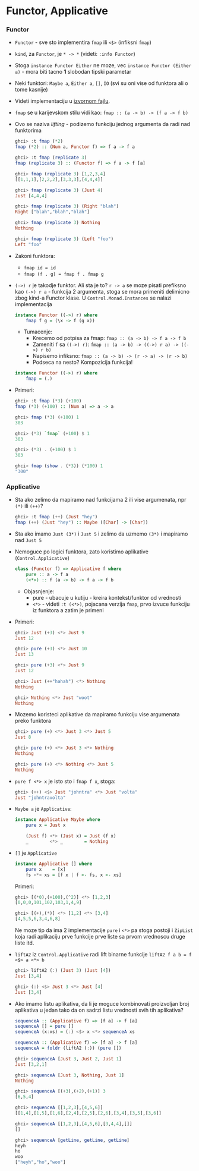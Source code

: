 # Functor, Applicative

### Functor
- `Functor` - sve sto implementira `fmap` ili `<$>` (infiksni `fmap`)
- `kind`, za `Functor`, je `* -> *` (videti: `:info Functor`) 
- Stoga `instance Functor Either` ne moze, vec `instance Functor (Either a)` - mora biti tacno **1** slobodan tipski parametar
- Neki funktori: `Maybe a`, `Either a`, `[]`, `IO` (svi su oni vise od funktora ali o tome kasnije)
- Videti implementaciju u [izvornom fajlu](02_applicative/src/Main.hs).
- `fmap` se u karijevskom stilu vidi kao: `fmap :: (a -> b) -> (f a -> f b)` 
- Ovo se naziva _lifting_ - podizemo funkciju jednog argumenta da radi nad funktorima
    ```hs
    ghci> :t fmap (*2)  
    fmap (*2) :: (Num a, Functor f) => f a -> f a  
    
    ghci> :t fmap (replicate 3)  
    fmap (replicate 3) :: (Functor f) => f a -> f [a]  
    
    ghci> fmap (replicate 3) [1,2,3,4]  
    [[1,1,1],[2,2,2],[3,3,3],[4,4,4]]  
    
    ghci> fmap (replicate 3) (Just 4)  
    Just [4,4,4]  
    
    ghci> fmap (replicate 3) (Right "blah")  
    Right ["blah","blah","blah"]  
    
    ghci> fmap (replicate 3) Nothing  
    Nothing  
    
    ghci> fmap (replicate 3) (Left "foo")  
    Left "foo"  
    ```
- Zakoni funktora:
    - `fmap id = id`
    - `fmap (f . g) = fmap f . fmap g`
- `(->) r` je takodje funktor. Ali sta je to?
    `r -> a` se moze pisati prefiksno kao `(->) r a` - funkcija 2 argumenta, stoga se mora primeniti delimicno zbog 
    kind-a Functor klase.
    U `Control.Monad.Instances` se nalazi implementacija

    ```hs
    instance Functor ((->) r) where
        fmap f g = (\x -> f (g x))
    ```
        
    - Tumacenje:
        - Krecemo od potpisa za fmap: `fmap :: (a -> b) -> f a -> f b`
        - Zameniti `f` sa `((->) r)`: `fmap :: (a -> b) -> ((->) r a) -> ((->) r b)`
        - Napisemo infiksno: `fmap :: (a -> b) -> (r -> a) -> (r -> b)`
        - Podseca na nesto? Kompozicija funkcija!

    ```hs
    instance Functor ((->) r) where
        fmap = (.)
    ```   
    
- Primeri: 
    ```hs
    ghci> :t fmap (*3) (+100)  
    fmap (*3) (+100) :: (Num a) => a -> a  
    
    ghci> fmap (*3) (+100) 1  
    303  
    
    ghci> (*3) `fmap` (+100) $ 1  
    303  
    
    ghci> (*3) . (+100) $ 1  
    303  
    
    ghci> fmap (show . (*3)) (*100) 1  
    "300"  
    ```

### Applicative
 
- Sta ako zelimo da mapiramo nad funkcijama 2 ili vise argumenata, npr `(*)` ili `(++)`?
    ```hs
    ghci> :t fmap (++) (Just "hey")  
    fmap (++) (Just "hey") :: Maybe ([Char] -> [Char])  
    ```
- Sta ako imamo `Just (3*)` i `Just 5` i zelimo da uzmemo `(3*)` i mapiramo nad `Just 5`
- Nemoguce po logici funktora, zato koristimo aplikative (`Control.Applicative`)
    ```hs
    class (Functor f) => Applicative f where  
        pure :: a -> f a  
        (<*>) :: f (a -> b) -> f a -> f b  
    ```
    - Objasnjenje:
        - pure  - ubacuje u kutiju - kreira kontekst/funktor od vrednosti
        - `<*>` - videti `:t (<*>)`, pojacana verzija `fmap`, prvo izvuce funkciju iz funktora a zatim je primeni

- Primeri:
    ```hs    
    ghci> Just (+3) <*> Just 9  
    Just 12  
    
    ghci> pure (+3) <*> Just 10  
    Just 13  
    
    ghci> pure (+3) <*> Just 9  
    Just 12  
    
    ghci> Just (++"hahah") <*> Nothing  
    Nothing  
    
    ghci> Nothing <*> Just "woot"  
    Nothing  
    ```

- Mozemo koristeci aplikative da mapiramo funkciju vise argumenata preko funktora
    ```hs  
    ghci> pure (+) <*> Just 3 <*> Just 5  
    Just 8  
    
    ghci> pure (+) <*> Just 3 <*> Nothing  
    Nothing  

    ghci> pure (+) <*> Nothing <*> Just 5  
    Nothing  
    ```

- `pure f <*> x` je isto sto i `fmap f x`, stoga:
    ```hs
    ghci> (++) <$> Just "johntra" <*> Just "volta"  
    Just "johntravolta"  
    ```

- `Maybe a` je `Applicative`:
    ```hs
    instance Applicative Maybe where
        pure x = Just x

        (Just f) <*> (Just x) = Just (f x)
        _        <*> _        = Nothing
    ```

- `[]` je `Applicative`
    ```hs
    instance Applicative [] where  
        pure x    = [x]  
        fs <*> xs = [f x | f <- fs, x <- xs]  
    ```

    Primeri:
    ```hs
    ghci> [(*0),(+100),(^2)] <*> [1,2,3]  
    [0,0,0,101,102,103,1,4,9]  
    
    ghci> [(+),(*)] <*> [1,2] <*> [3,4]  
    [4,5,5,6,3,4,6,8] 
    ```
    
    Ne moze tip da ima 2 implementacije `pure` i `<*>` pa stoga postoji i `ZipList` koja radi 
    aplikaciju prve funkcije prve liste sa prvom vrednoscu druge liste itd.
    
- `liftA2` iz `Control.Applicative` radi lift binarne funkcije
    `liftA2 f a b = f <$> a <*> b`

    ```hs
    ghci> liftA2 (:) (Just 3) (Just [4]) 
    Just [3,4] 

    ghci> (:) <$> Just 3 <*> Just [4]  
    Just [3,4]  
    ```

- Ako imamo listu aplikativa, da li je moguce kombinovati proizvoljan broj aplikativa u jedan tako da on sadrzi listu vrednosti svih tih aplikativa?
    ```hs
    sequenceA :: (Applicative f) => [f a] -> f [a]  
    sequenceA [] = pure []  
    sequenceA (x:xs) = (:) <$> x <*> sequenceA xs  

    sequenceA :: (Applicative f) => [f a] -> f [a]  
    sequenceA = foldr (liftA2 (:)) (pure [])  
    ```

    ```hs
    ghci> sequenceA [Just 3, Just 2, Just 1]  
    Just [3,2,1]
  
    ghci> sequenceA [Just 3, Nothing, Just 1]  
    Nothing  

    ghci> sequenceA [(+3),(+2),(+1)] 3  
    [6,5,4]  

    ghci> sequenceA [[1,2,3],[4,5,6]]  
    [[1,4],[1,5],[1,6],[2,4],[2,5],[2,6],[3,4],[3,5],[3,6]]  

    ghci> sequenceA [[1,2,3],[4,5,6],[3,4,4],[]]  
    []

    ghci> sequenceA [getLine, getLine, getLine] 
    heyh  
    ho  
    woo  
    ["heyh","ho","woo"]  
    ```





